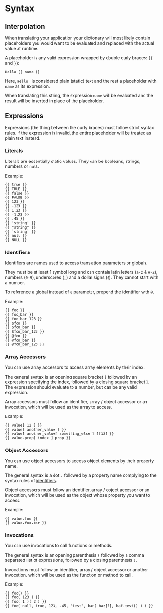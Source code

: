 # Syntax

## Interpolation
When translating your application your dictionary will most likely contain placeholders you would want to be evaluated
and replaced with the actual value at runtime.

A placeholder is any valid expression wrapped by double curly braces: `{{` and `}}`:

```
Hello {{ name }}
```

Here, `Hello ` is considered plain (static) text and the rest a placeholder with `name` as its expression.

When translating this string, the expression `name` will be evaluated and the result will be inserted in
place of the placeholder.

## Expressions
Expressions (the thing between the curly braces) must follow strict syntax rules. If the expression is invalid, the
entire placeholder will be treated as plain text instead.

### Literals
Literals are essentially static values. They can be booleans, strings, numbers or `null`.

Example:
```
{{ true }}
{{ TRUE }}
{{ false }}
{{ FALSE }}
{{ 123 }}
{{ -123 }}
{{ 1.23 }}
{{ -1.23 }}
{{ .45 }}
{{ 'string' }}
{{ "string" }}
{{ `string` }}
{{ null }}
{{ NULL }}
```

### Identifiers
Identifiers are names used to access translation parameters or globals.

They must be at least 1 symbol long and can contain latin letters (`a-z` & `A-Z`), numbers (`0-9`), underscores (`_`)
and a dollar signs (`$`). They cannot start with a number.

To reference a global instead of a parameter, prepend the identifier with `@`.

Example:
```
{{ foo }}
{{ foo_bar }}
{{ foo_bar_123 }}
{{ $foo }}
{{ $foo_bar }}
{{ $foo_bar_123 }}
{{ @foo }}
{{ @foo_bar }}
{{ @foo_bar_123 }}
```

### Array Accessors
You can use array accessors to access array elements by their index.

The general syntax is an opening square bracket `[` followed by an expression specifying the index, followed by a
closing square bracket `]`. The expression should evaluate to a number, but can be any valid expression.

Array accessors must follow an identifier, array / object accessor or an invocation, which will be used as the array
to access.

Example:
```
{{ value[ 12 ] }}
{{ value[ another_value ] }}
{{ value[ another_value[ something_else ] ][12] }}
{{ value.prop[ index ].prop }}
```

### Object Accessors
You can use object accessors to access object elements by their property name.

The general syntax is a dot `.` followed by a property name complying to the syntax rules of [identifiers](#identifiers).

Object accessors must follow an identifier, array / object accessor or an invocation, which will be used as the object
whose property you want to access.

Example:
```
{{ value.foo }}
{{ value.foo.bar }}
```

### Invocations
You can use invocations to call functions or methods.

The general syntax is an opening parenthesis `(` followed by a comma separated list of expressions, followed by a
closing parenthesis `)`.

Invocations must follow an identifier, array / object accessor or another invocation, which will be used as the function
or method to call.

Example:
```
{{ foo() }}
{{ foo( 123 ) }}
{{ foo( 1 )( 2 ) }}
{{ foo( null, true, 123, .45, "test", bar( baz[0], baf.test() ) ) }}
```
